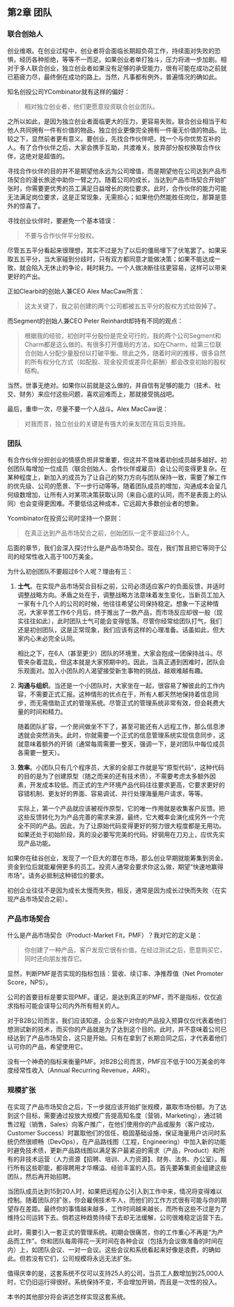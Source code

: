 ## 第2章 团队
### 联合创始人
创业维艰。在创业过程中，创业者将会面临长期超负荷工作，持续面对失败的恐惧，经历各种拒绝，等等不一而足。如果创业者单打独斗，压力将进一步加剧。相对于多人联合创业，独立创业者如果没有足够的承受能力，很有可能在成功之前就已筋疲力尽，最终倒在成功的路上。当然，凡事都有例外，普遍情况的确如此。

知名创投公司YCombinator就有这样的偏好：
> 相对独立创业者，他们更愿意投资联合创业团队。

之所以如此，是因为独立创业者面临更大的压力，更容易失败。联合创业相当于和他人共同拥有一件有价值的物品，独立创业更像完全拥有一件毫无价值的物品。比较之下，显然前者更有意义。要创业，先找合作伙伴吧，找一个与你优势互补的人。有了合作伙伴之后，大家会携手互助，共渡难关。放弃部分股权换取合作伙伴，这绝对是超值的。

寻找合作伙伴的目的并不是期望他永远为公司增值，而是期望他在公司达到产品市场契合的漫长旅途中助你一臂之力。随着公司的成长，当达到产品市场契合开始扩张时，你需要更优秀的员工满足日益增长的岗位要求。此时，合作伙伴的能力可能无法满足岗位要求，这是正常现象，无需担心；如果他仍然能胜任岗位，那算是意外的惊喜了。

寻找创业伙伴时，要避免一个基本错误：
> 不要与合作伙伴平分股权。

尽管五五平分看起来很理想，其实不过是为了以后的僵局埋下了伏笔罢了。如果采取五五平分，当大家碰到分歧时，只有双方都同意才能做决策；如果不能达成一致，就会陷入无休止的争论，耗时耗力。一个人做决断往往更容易，这样可以带来更好的产出。

正如Clearbit的创始人兼CEO Alex MacCaw所言：
> 这太关键了，我之前创建的两个公司都被五五平分的股权方式给毁掉了。

而Segment的创始人兼CEO Peter Reinhardt却持有不同的观点：
> 根据我的经验，初创时平分股份是完全可行的，我的两个公司Segment和Charm都是这么做的。有很多打开僵局的方法，如在Charm，给第三位联合创始人分配少量股份以打破平衡。除此之外，随着时间的推移，很多自然的所有权分化方式（如配股、现金投资或差异化薪酬）都会改变初始的股权结构。

当然，世事无绝对。如果你以前就是这么做的，并自信有足够的能力（技术、社交、财务）来应付这些问题，喜欢迎难而上，那就接受挑战吧。

最后，重申一次，尽量不要一个人战斗。Alex MacCaw说：
> 对我而言，独立创业的关键是有强大的亲友团在背后支持我。


### 团队
有合作伙伴分担创业的情感负担非常重要，但这并不意味着初创成员越多越好。初创团队每增加一位成员（联合创始人、合作伙伴或雇员）会让公司变得更复杂。在某种程度上，新加入的成员为了让自己的努力方向与团队保持一致，需要了解工作的优先级、公司的愿景、下一步行动等等。随着团队成员的增加，沟通成本会呈几何级数增加，让所有人对某项决策获取认同（来自心底的认同，而不是表面上的认同）也会变得更困难。不要低估这种成本，它远超大多数创业者的想象。

Ycombinator在投资公司时坚持一个原则：
> 在真正达到产品市场契合之前，创始团队一定不要超过6个人。

后面的章节，我们会深入探讨什么是产品市场契合。现在，我们暂且把它等同于公司的经常性收入高于100万美金。

为什么初创团队不要超过6个人呢？理由有三：
1.	**士气**。在实现产品市场契合目标之前，公司必须适应客户的负面反馈，并适时调整战略方向。矛盾之处在于，调整战略方法意味着发生变化，当新员工加入一家有十几个人的公司的时候，他往往希望公司保持稳定。想象一下这种情况，大家辛苦工作6个月后，终于推出了一款产品，而市场反应却很一般（现实往往如此），此时团队士气可能会变得低落。尽管你经常给团队打气，我们还是初创团队，这是正常现象，我们应该有这样的心理准备。话虽如此，但大家内心未必完全认同。

    相比之下，在6人（甚至更少）团队的环境里，大家会抱成一团保持战斗。尽管夹杂着混乱，但这本就是大家预期中的。因此，当真正遇到困难时，团队会乐观面对。加入小团队的人渴望接受新生事物的挑战，越艰难越有趣。

2.	**沟通与组织**。当还是一个小团队时，大家坐在一起，很容易了解彼此的工作内容，不需要正式汇报。这种情形的优点在于，所有人都天然地保持着信息同步，而无需借助正式的管理系统。尽管正式的管理系统非常有效，但会耗费大量的时间和精力。

    随着团队扩容，一个房间做坐不下了，甚至可能还有人远程工作，那么信息渗透就会突然消失。此时，你就需要一个正式的信息管理系统实现信息同步，这就意味着额外的开销（通常每周需要一整天，强调一下，是对团队中每位成员各需要一整天）。

3.	**效率**。小团队只有几个程序员，大家的全部工作就是写“原型代码”，这种代码的目的是为了创建原型（随之而来的还有技术债），不需要考虑太多额外因素，开发成本较低。而正式的生产环境产品代码往往要求更高，它要求更好的容错机制、更友好的界面、容易调试、并行处理海量用户请求，等等。

    实际上，第一个产品就应该被视作原型，它的唯一作用就是收集客户反馈。把这些反馈转化为为产品完善的需求来源，最终，它大概率会演化成另外一个完全不同的产品。因此，为了让原始代码变得更好的努力很大程度都是无用功。如果还处于初始阶段，真的没必要写完美的代码。好钢用在刀刃上，应优先实现产品功能。

如果你在硅谷创业，发现了一个巨大的潜在市场，那么创业早期就能筹集到资金。资金到位后就能雇佣更多的员工。投资人通常会要求你这么做，期望“快速地赢得市场”。请务必抵制这种错位的要求。

初创企业往往不是因为成长太慢而失败，相反，通常是因为成长过快而失败（在实现产品市场契合之前）。


### 产品市场契合
什么是产品市场契合（Product-Market Fit，PMF）？我对它的定义是：
> 你创建了一种产品，客户发现它很有价值，在经过测试之后，愿意购买它，同时还向朋友推荐它。

显然，判断PMF是否实现的指标包括：营收、续订率、净推荐值（Net Promoter Score，NPS）。

公司的首要目标是要实现PMF。谨记，是达到真正的PMF，而不是指标，仅仅追求指标可能会误导公司内外所有相关的人。

对于B2B公司而言，我们应该知道，企业客户对你的产品投入预算仅仅代表着他们想测试新的技术，而买你的产品就是为了达到这个目的。此时，并不意味着公司已经达到了产品市场契合，这只是开始。只有在拿到了长期合同之后，才代表着他们认可你的产品，希望使用它。

没有一个神奇的指标来衡量PMF。对B2B公司而言，PMF应不低于100万美金的年度经常性收入（Annual Recurring Revenue，ARR）。


### 规模扩张
在实现了产品市场契合之后，下一步就应该开始扩张规模，赢取市场份额。为了达到这个目标，需要通过投放大规模广告提高知名度（营销，Marketing），通过销售过程（销售，Sales）向客户推广，在他们使用你的产品或服务（客户成功，Customer Success）时赢取他们的信任，稳固基础设施，保证海量用户访问时系统仍然很顺畅（DevOps），在产品路线图（工程，Engineering）中加入新的功能时避免技术债，更新产品路线图以满足客户最紧迫的需求（产品，Product）和所有的非技术运营（人力资源【招聘、培训、人力资源】、财务、法务、办公室）。履行所有这些职能，都得聘用才华横溢、经验丰富的人员。首先要筹集资金组建这些团队，然后再开始招聘。

当团队成员达到15到20人时，如果把远程办公引入到工作中来，情况将变得难以控制。随着团队的扩张，你会雇佣技术牛人，而他们的工作方式很有可能与你的期望存在差距。最终你的事情越来越多，工作时间越来越长，而所有这些不过是为了维持公司运转下去。倘若这种趋势持续下去却无法缓解，公司很难稳定运营下去。

此时，需要引入一套正式的管理系统。初期会很痛苦，你的工作重心不再是“为产品而工作”。你和团队每周得花一天时间在各种会议（包括为会议做准备的时间在内）上，如团队会议、一对一会议。这些会议和系统看起来好像是浪费，的确如此。但若没有它们，公司规模将永远无法扩张。

值得庆幸的是，这套系统不仅可以支持25人的公司，当员工人数增加到25,000人时，它仍旧运行得很好。系统保持不变，不会增加开销，而且是一次性的投入。

本书的其他部分将会讲述怎样实现这套系统。
